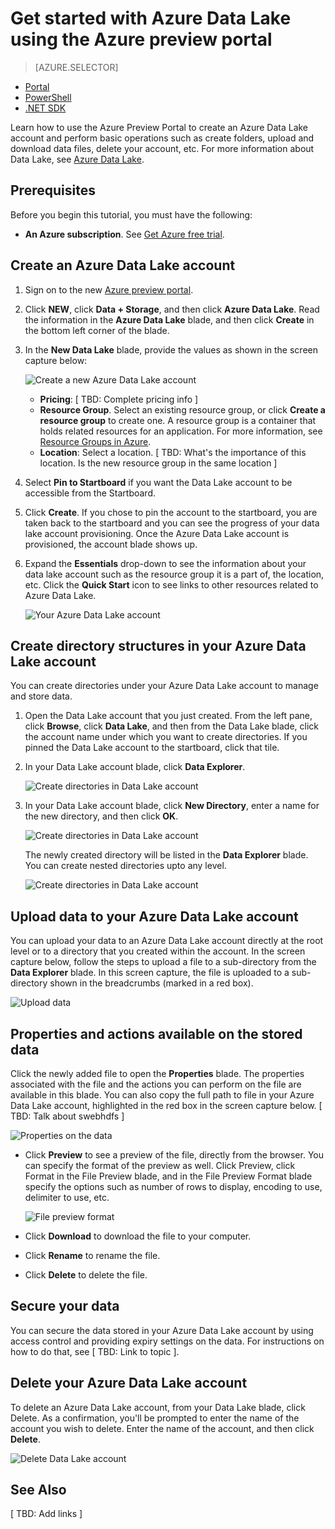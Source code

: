 <properties 
   pageTitle="Get started with Data Lake | Azure" 
   description="Use the portal to create a Data Lake account and perform basic operations in the Data Lake" 
   services="data-lake" 
   documentationCenter="" 
   authors="nitinme" 
   manager="paulettm" 
   editor="cgronlun"/>
 
<tags
   ms.service="data-lake"
   ms.devlang="na"
   ms.topic="article"
   ms.tgt_pltfrm="na"
   ms.workload="big-data" 
   ms.date="09/29/2015"
   ms.author="nitinme"/>

# Get started with Azure Data Lake using the Azure preview portal

> [AZURE.SELECTOR]
- [Portal](azure-data-lake-get-started-portal.md)
- [PowerShell](azure-data-lake-get-started-powershell.md)
- [.NET SDK](azure-data-lake-get-started-net-sdk.md)

Learn how to use the Azure Preview Portal to create an Azure Data Lake account and perform basic operations such as create folders, upload and download data files, delete your account, etc. For more information about Data Lake, see [Azure Data Lake](azure-data-lake-overview.md).

## Prerequisites

Before you begin this tutorial, you must have the following:

- **An Azure subscription**. See [Get Azure free trial](http://azure.microsoft.com/documentation/videos/get-azure-free-trial-for-testing-hadoop-in-hdinsight/).

## Create an Azure Data Lake account

1. Sign on to the new [Azure preview portal](https://portal.azure.com).

2. Click **NEW**, click **Data + Storage**, and then click **Azure Data Lake**. Read the information in the **Azure Data Lake** blade, and then click **Create** in the bottom left corner of the blade.

3. In the **New Data Lake** blade, provide the values as shown in the screen capture below:

	![Create a new Azure Data Lake account](./media/azure-data-lake-get-started-portal/ADL.Create.New.Account.png "Create a new Azure Data Lake account")

	- **Pricing**: [ TBD: Complete pricing info ]	
	- **Resource Group**. Select an existing resource group, or click **Create a resource group** to create one. A resource group is a container that holds related resources for an application. For more information, see [Resource Groups in Azure](resource-group-overview.md#resource-groups).
	- **Location**: Select a location. [ TBD: What's the importance of this location. Is the new resource group in the same location ]

4. Select **Pin to Startboard** if you want the Data Lake account to be accessible from the Startboard.

5. Click **Create**. If you chose to pin the account to the startboard, you are taken back to the startboard and you can see the progress of your data lake account provisioning. Once the Azure Data Lake account is provisioned, the account blade shows up.

6. Expand the **Essentials** drop-down to see the information about your data lake account such as the resource group it is a part of, the location, etc. Click the **Quick Start** icon to see links to other resources related to Azure Data Lake.

	![Your Azure Data Lake account](./media/azure-data-lake-get-started-portal/ADL.Account.QuickStart.png "Your Azure Data Lake account")

## Create directory structures in your Azure Data Lake account

You can create directories under your Azure Data Lake account to manage and store data.

1. Open the Data Lake account that you just created. From the left pane, click **Browse**, click **Data Lake**, and then from the Data Lake blade, click the account name under which you want to create directories. If you pinned the Data Lake account to the startboard, click that tile.

2. In your Data Lake account blade, click **Data Explorer**.

	![Create directories in Data Lake account](./media/azure-data-lake-get-started-portal/ADL.Create.Folder.png "Create directories in Data Lake account")

3. In your Data Lake account blade, click **New Directory**, enter a name for the new directory, and then click **OK**.
	
	![Create directories in Data Lake account](./media/azure-data-lake-get-started-portal/ADL.Folder.Name.png "Create directories in Data Lake account")
	
	The newly created directory will be listed in the **Data Explorer** blade. You can create nested directories upto any level.

	![Create directories in Data Lake account](./media/azure-data-lake-get-started-portal/ADL.New.Directory.png "Create directories in Data Lake account")


## Upload data to your Azure Data Lake account

You can upload your data to an Azure Data Lake account directly at the root level or to a directory that you created within the account. In the screen capture below, follow the steps to upload a file to a sub-directory from the **Data Explorer** blade. In this screen capture, the file is uploaded to a sub-directory shown in the breadcrumbs (marked in a red box).

![Upload data](./media/azure-data-lake-get-started-portal/ADL.New.Upload.File.png "Upload data")


## Properties and actions available on the stored data

Click the newly added file to open the **Properties** blade. The properties associated with the file and the actions you can perform on the file are available in this blade. You can also copy the full path to file in your Azure Data Lake account, highlighted in the red box in the screen capture below. [ TBD: Talk about swebhdfs ]

![Properties on the data](./media/azure-data-lake-get-started-portal/ADL.File.Properties.png "Properties on the data")

* Click **Preview** to see a preview of the file, directly from the browser. You can specify the format of the preview as well. Click Preview, click Format in the File Preview blade, and in the File Preview Format blade specify the options such as number of rows to display, encoding to use, delimiter to use, etc.

  ![File preview format](./media/azure-data-lake-get-started-portal/ADL.File.Preview.png "File preview format")

* Click **Download** to download the file to your computer.

* Click **Rename** to rename the file.

* Click **Delete** to delete the file.


## Secure your data

You can secure the data stored in your Azure Data Lake account by using access control and providing expiry settings on the data. For instructions on how to do that, see [ TBD: Link to topic ].


## Delete your Azure Data Lake account

To delete an Azure Data Lake account, from your Data Lake blade, click Delete. As a confirmation, you'll be prompted to enter the name of the account you wish to delete. Enter the name of the account, and then click **Delete**.

![Delete Data Lake account](./media/azure-data-lake-get-started-portal/ADL.Delete.Account.png "Delete Data Lake account")

## See Also

[ TBD: Add links ]